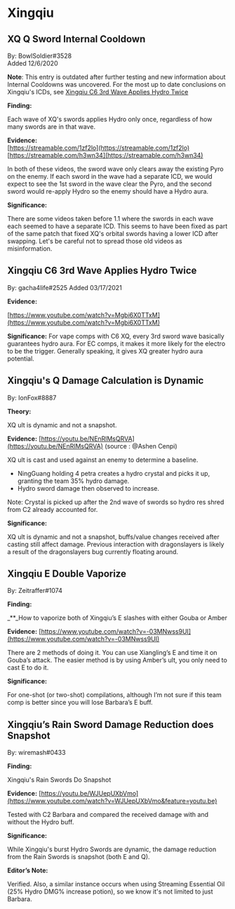 # Xingqiu

## **XQ Q Sword Internal Cooldown** 

By: BowlSoldier\#3528  
Added 12/6/2020

**Note**: This entry is outdated after further testing and new information about Internal Cooldowns was uncovered. For the most up to date conclusions on Xingqiu's ICDs, see [Xingqiu C6 3rd Wave Applies Hydro Twice](../../../evidence/characters/hydro/xingqiu#xingqiu-c6-3rd-wave-applies-hydro-twice)

**Finding:**

Each wave of XQ's swords applies Hydro only once, regardless of how many swords are in that wave.

**Evidence:**  
[https://streamable.com/1zf2lo](https://streamable.com/1zf2lo)  
[https://streamable.com/h3wn34](https://streamable.com/h3wn34)

In both of these videos, the sword wave only clears away the existing Pyro on the enemy. If each sword in the wave had a separate ICD, we would expect to see the 1st sword in the wave clear the Pyro, and the second sword would re-apply Hydro so the enemy should have a Hydro aura.

**Significance:**

There are some videos taken before 1.1 where the swords in each wave each seemed to have a separate ICD. This seems to have been fixed as part of the same patch that fixed XQ's orbital swords having a lower ICD after swapping. Let's be careful not to spread those old videos as misinformation.

## Xingqiu C6 3rd Wave Applies Hydro Twice

By: gacha4life\#2525
Added 03/17/2021

**Evidence:**

[https://www.youtube.com/watch?v=Mgbi6X0TTxM](https://www.youtube.com/watch?v=Mgbi6X0TTxM)

**Significance:** 
For vape comps with C6 XQ, every 3rd sword wave basically guarantees hydro aura. For EC comps, it makes it more likely for the electro to be the trigger. Generally speaking, it gives XQ greater hydro aura potential.

## **Xingqiu's Q Damage Calculation is Dynamic**

By: IonFox\#8887

**Theory:**

XQ ult is dynamic and not a snapshot.

**Evidence:** [https://youtu.be/NEnRlMsQRVA](https://youtu.be/NEnRlMsQRVA) \(source : @Ashen Cenpi\)

XQ ult is cast and used against an enemy to determine a baseline.

* NingGuang holding 4 petra creates a hydro crystal and picks it up, granting the team 35% hydro damage.
* Hydro sword damage then observed to increase.

Note: Crystal is picked up after the 2nd wave of swords so hydro res shred from C2 already accounted for.

**Significance:**

XQ ult is dynamic and not a snapshot, buffs/value changes received after casting still affect damage. Previous interaction with dragonslayers is likely a result of the dragonslayers bug currently floating around.

## **Xingqiu E Double Vaporize**

By: Zeitraffer\#1074

**Finding:**

\_\*\*\_How to vaporize both of Xingqiu’s E slashes with either Gouba or Amber

**Evidence:** [https://www.youtube.com/watch?v=-03MNwss9UI](https://www.youtube.com/watch?v=-03MNwss9UI)

There are 2 methods of doing it. You can use Xiangling’s E and time it on Gouba’s attack. The easier method is by using Amber’s ult, you only need to cast E to do it.

**Significance:**

For one-shot \(or two-shot\) compilations, although I’m not sure if this team comp is better since you will lose Barbara’s E buff.

## **Xingqiu’s Rain Sword Damage Reduction does Snapshot**

By: wiremash\#0433

**Finding:**

Xingqiu's Rain Swords Do Snapshot

**Evidence:** [https://youtu.be/WJUepUXbVmo](https://www.youtube.com/watch?v=WJUepUXbVmo&feature=youtu.be)

Tested with C2 Barbara and compared the received damage with and without the Hydro buff.

**Significance:**

While Xingqiu's burst Hydro Swords are dynamic, the damage reduction from the Rain Swords is snapshot \(both E and Q\).

**Editor’s Note:**

Verified. Also, a similar instance occurs when using Streaming Essential Oil \(25% Hydro DMG% increase potion\), so we know it's not limited to just Barbara.

